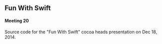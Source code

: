 
## Fun With Swift
#### Meeting 20

Source code for the "Fun With Swift" cocoa heads presentation on Dec 18, 2014.

